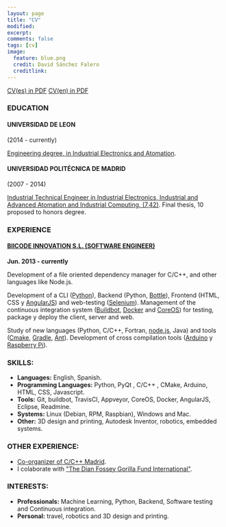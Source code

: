 ```yaml
---
layout: page
title: "CV"
modified:
excerpt:
comments: false
tags: [cv]
image:
  feature: blue.png
  credit: David Sánchez Falero
  creditlink:
---
```


<div markdown="0">
	<a href="{{ site.url }}/data/cv_es.pdf" target="_blank" class="btn">CV(es) in PDF</a>
	<a href="{{ site.url }}/data/cv_en.pdf" target="_blank" class="btn">CV(en) in PDF</a>
</div>

### EDUCATION

#### UNIVERSIDAD DE LEON

(2014 - currently)

[Engineering degree, in Industrial Electronics and Atomation](http://www.unileon.es/).


#### UNIVERSIDAD POLITÉCNICA DE MADRID

(2007 - 2014)

[Industrial Technical Engineer in  Industrial Electronics, Industrial and Advanced Atomation and Industrial Computing, (7,42)](http://www.etsidi.upm.es/ETSIDI). Final thesis, 10 proposed to honors degree.

### EXPERIENCE


#### [BIICODE INNOVATION S.L. (SOFTWARE ENGINEER)](https://www.biicode.com/) 

**Jun. 2013 - currently**

Development of a file oriented dependency manager for C/C++, and other languages like Node.js.

Development of a CLI ([Python](https://www.python.org/)), Backend (Python, [Bottle](http://bottlepy.org/docs/dev/index.html)), Frontend (HTML, CSS y [AngularJS](https://angularjs.org/)) and web-testing ([Selenium](http://www.seleniumhq.org/)).
Management of the continuous integration system ([Buildbot](http://buildbot.net/), [Docker](https://www.docker.com/) and [CoreOS](https://coreos.com/)) for testing, package y deploy the client, server and web.

Study of new languages (Python, C/C++, Fortran, [node.js](https://nodejs.org/), Java) and tools ([Cmake](http://www.cmake.org/), [Gradle](https://gradle.org/), [Ant](http://ant.apache.org/)). Development of cross compilation tools ([Arduino](http://www.arduino.cc/) y [Raspberry Pi](http://www.raspberrypi.org/)).

### SKILLS:

- **Languages:** English, Spanish.
- **Programming Languages:** Python, PyQt , C/C++ , CMake, Arduino, HTML, CSS, Javascript.
- **Tools:** Git, buildbot, TravisCI, Appveyor, CoreOS, Docker, AngularJS, Eclipse, Readmine.
- **Systems:** Linux (Debian, RPM, Raspbian), Windows and Mac.
- **Other:** 3D design and printing, Autodesk Inventor, robotics, embedded systems.

### OTHER EXPERIENCE:

- [Co-organizer of C/C++ Madrid](www.meetup.com/Madrid-C-Cpp).
- I colaborate with ["The Dian Fossey Gorilla Fund International"](http://gorillafund.org/).

### INTERESTS:

- **Professionals:** Machine Learning, Python, Backend, Software testing and Continuous integration.
- **Personal:** travel, robotics and 3D design and printing.
